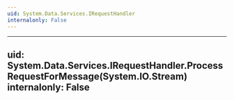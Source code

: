 ```yaml
---
uid: System.Data.Services.IRequestHandler
internalonly: False
---
```


---
uid: System.Data.Services.IRequestHandler.ProcessRequestForMessage(System.IO.Stream)
internalonly: False
---
